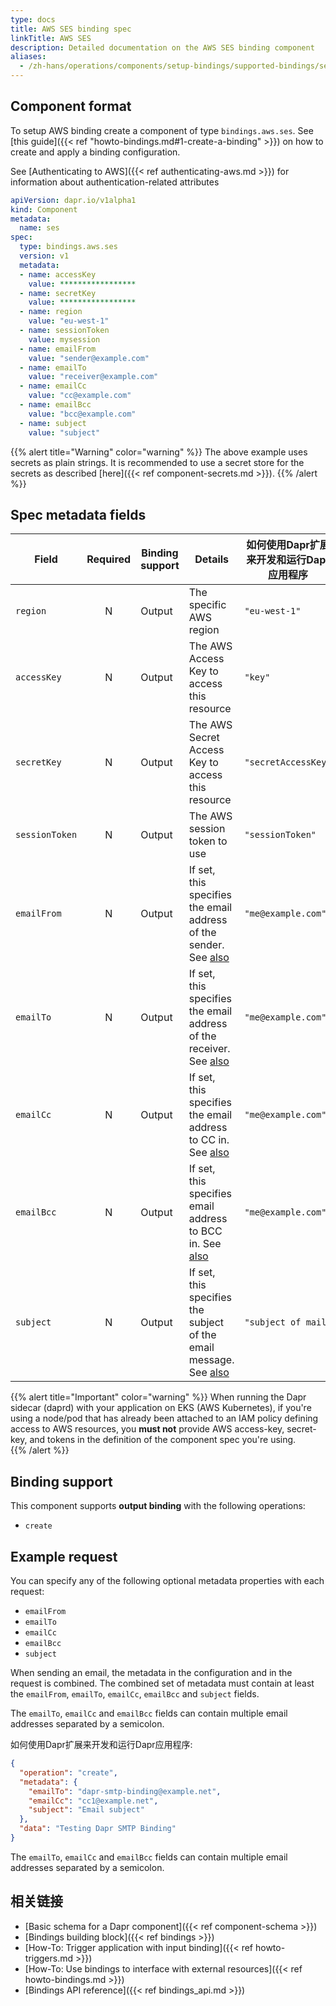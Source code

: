 ```yaml
---
type: docs
title: AWS SES binding spec
linkTitle: AWS SES
description: Detailed documentation on the AWS SES binding component
aliases:
  - /zh-hans/operations/components/setup-bindings/supported-bindings/ses/
---
```


## Component format

To setup AWS binding create a component of type `bindings.aws.ses`. See [this guide]({{< ref "howto-bindings.md#1-create-a-binding" >}}) on how to create and apply a binding configuration.

See [Authenticating to AWS]({{< ref authenticating-aws.md >}}) for information about authentication-related attributes

```yaml
apiVersion: dapr.io/v1alpha1
kind: Component
metadata:
  name: ses
spec:
  type: bindings.aws.ses
  version: v1
  metadata:
  - name: accessKey
    value: *****************
  - name: secretKey
    value: *****************
  - name: region
    value: "eu-west-1"
  - name: sessionToken
    value: mysession
  - name: emailFrom
    value: "sender@example.com"
  - name: emailTo
    value: "receiver@example.com"
  - name: emailCc
    value: "cc@example.com"
  - name: emailBcc
    value: "bcc@example.com"
  - name: subject
    value: "subject"
```

{{% alert title="Warning" color="warning" %}}
The above example uses secrets as plain strings. It is recommended to use a secret store for the secrets as described [here]({{< ref component-secrets.md >}}).
{{% /alert %}}

## Spec metadata fields

| Field          | Required | Binding support | Details                                                                                | 如何使用Dapr扩展来开发和运行Dapr应用程序 |
| -------------- | :------: | --------------- | -------------------------------------------------------------------------------------- | ------------------------ |
| `region`       |     N    | Output          | The specific AWS region                                                                | `"eu-west-1"`            |
| `accessKey`    |     N    | Output          | The AWS Access Key to access this resource                                             | `"key"`                  |
| `secretKey`    |     N    | Output          | The AWS Secret Access Key to access this resource                                      | `"secretAccessKey"`      |
| `sessionToken` |     N    | Output          | The AWS session token to use                                                           | `"sessionToken"`         |
| `emailFrom`    |     N    | Output          | If set, this specifies the email address of the sender. See [also](#example-request)   | `"me@example.com"`       |
| `emailTo`      |     N    | Output          | If set, this specifies the email address of the receiver. See [also](#example-request) | `"me@example.com"`       |
| `emailCc`      |     N    | Output          | If set, this specifies the email address to CC in. See [also](#example-request)        | `"me@example.com"`       |
| `emailBcc`     |     N    | Output          | If set, this specifies email address to BCC in. See [also](#example-request)           | `"me@example.com"`       |
| `subject`      |     N    | Output          | If set, this specifies the subject of the email message. See [also](#example-request)  | `"subject of mail"`      |

{{% alert title="Important" color="warning" %}}
When running the Dapr sidecar (daprd) with your application on EKS (AWS Kubernetes), if you're using a node/pod that has already been attached to an IAM policy defining access to AWS resources, you **must not** provide AWS access-key, secret-key, and tokens in the definition of the component spec you're using.\
{{% /alert %}}

## Binding support

This component supports **output binding** with the following operations:

- `create`

## Example request

You can specify any of the following optional metadata properties with each request:

- `emailFrom`
- `emailTo`
- `emailCc`
- `emailBcc`
- `subject`

When sending an email, the metadata in the configuration and in the request is combined. The combined set of metadata must contain at least the `emailFrom`, `emailTo`, `emailCc`, `emailBcc` and `subject` fields.

The `emailTo`, `emailCc` and `emailBcc` fields can contain multiple email addresses separated by a semicolon.

如何使用Dapr扩展来开发和运行Dapr应用程序:

```json
{
  "operation": "create",
  "metadata": {
    "emailTo": "dapr-smtp-binding@example.net",
    "emailCc": "cc1@example.net",
    "subject": "Email subject"
  },
  "data": "Testing Dapr SMTP Binding"
}
```

The `emailTo`, `emailCc` and `emailBcc` fields can contain multiple email addresses separated by a semicolon.

## 相关链接

- [Basic schema for a Dapr component]({{< ref component-schema >}})
- [Bindings building block]({{< ref bindings >}})
- [How-To: Trigger application with input binding]({{< ref howto-triggers.md >}})
- [How-To: Use bindings to interface with external resources]({{< ref howto-bindings.md >}})
- [Bindings API reference]({{< ref bindings_api.md >}})

